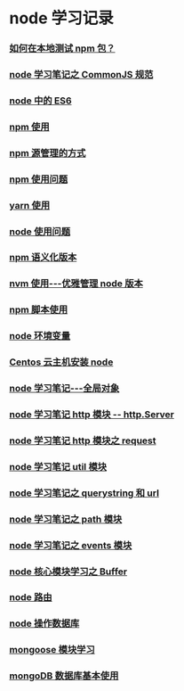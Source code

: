 # node 学习记录

### [如何在本地测试 npm 包？](./如何在本地测试npm包.md)

### [node 学习笔记之 CommonJS 规范](./node学习笔记之CommonJS规范.md)

### [node 中的 ES6](./node中的ES6.md)

### [npm 使用](./npm使用.md)

### [npm 源管理的方式](./npm源管理的方式.md)

### [npm 使用问题](./npm使用问题.md)

### [yarn 使用](./yarn使用.md)

### [node 使用问题](./node使用问题.md)

### [npm 语义化版本](./npm语义化版本.md)

### [nvm 使用---优雅管理 node 版本](./nvm使用.md)

### [npm 脚本使用](./npm脚本使用.md)

### [node 环境变量](./node环境变量.md)

### [Centos 云主机安装 node](./Centos云主机安装node.md)

### [node 学习笔记---全局对象](./node学习笔记---全局对象.md)

### [node 学习笔记 http 模块 -- http.Server](./node学习笔记http模块http.Server.md)

### [node 学习笔记 http 模块之 request](./node学习笔记http模块之request.md)

### [node 学习笔记 util 模块](./node学习笔记util模块.md)

### [node 学习笔记之 querystring 和 url](./node学习笔记之querystring和url.md)

### [node 学习笔记之 path 模块](./node学习笔记之path模块.md)

### [node 学习笔记之 events 模块](./node学习笔记之events模块.md)

### [node 核心模块学习之 Buffer](./node核心模块学习之Buffer.md)

### [node 路由](./node路由.md)

### [node 操作数据库](./node操作数据库.md)

### [mongoose 模块学习](./mongoose模块学习.md)

### [mongoDB 数据库基本使用](./mongoDB数据库基本使用.md)
